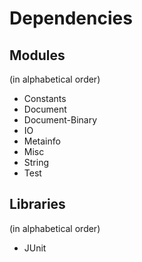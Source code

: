 # Dependencies

## Modules
(in alphabetical order)

* Constants
* Document
* Document-Binary
* IO
* Metainfo
* Misc
* String
* Test

## Libraries
(in alphabetical order)

* JUnit